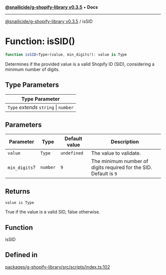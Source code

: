 [**@snailicide/g-shopify-library v0.3.5**](../README.md) • **Docs**

---

[@snailicide/g-shopify-library v0.3.5](../README.md) / isSID

# Function: isSID()

```ts
function isSID<Type>(value, min_digits?): value is Type
```

Determines if the provided value is a valid Shopify ID (SID), considering a
minimum number of digits.

## Type Parameters

| Type Parameter                        |
| ------------------------------------- |
| `Type` _extends_ `string` \| `number` |

## Parameters

| Parameter     | Type     | Default value | Description                                                       |
| ------------- | -------- | ------------- | ----------------------------------------------------------------- |
| `value`       | `Type`   | `undefined`   | The value to validate.                                            |
| `min_digits`? | `number` | `9`           | The minimum number of digits required for the SID. Default is `9` |

## Returns

`value is Type`

True if the value is a valid SID, false otherwise.

## Function

isSID

## Defined in

[packages/g-shopify-library/src/scripts/index.ts:102](https://github.com/gbtunney/snailicide-monorepo/blob/master/packages/g-shopify-library/src/scripts/index.ts#L102)
